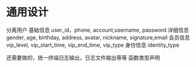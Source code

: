# 通用设计


分离用户
基础信息
    user_id，phone, account,username, password
详细信息
    gender, age, birthday, address, avatar, nickname, signature,email
会员信息
    vip_level, vip_start_time, vip_end_time, vip_type
身份信息
    identity_type



还需要做的，统一终端日志输出，日志文件输出等等
函数类型声明